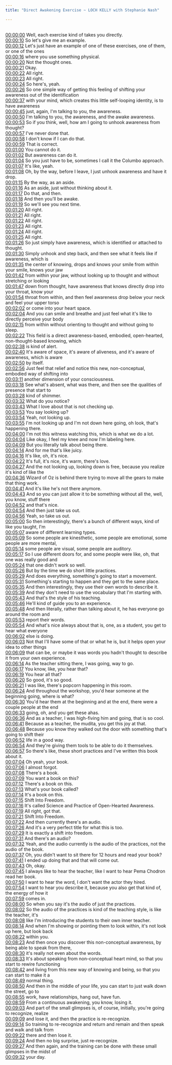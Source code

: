 ```yaml
---
title: "Direct Awakening Exercise ~ LOCH KELLY with Stephanie Nash"

---
```

<br>[00:00:00](https://www.youtube.com/watch?v=Yq8w4PYwtxc&t=0)   Well, each exercise kind of takes you directly. 
<br>[00:00:10](https://www.youtube.com/watch?v=Yq8w4PYwtxc&t=10)   So let's give me an example. 
<br>[00:00:12](https://www.youtube.com/watch?v=Yq8w4PYwtxc&t=12)   Let's just have an example of one of these exercises, one of them, or one of the ones 
<br>[00:00:16](https://www.youtube.com/watch?v=Yq8w4PYwtxc&t=16)   where you use something physical. 
<br>[00:00:20](https://www.youtube.com/watch?v=Yq8w4PYwtxc&t=20)   Not the thought ones. 
<br>[00:00:21](https://www.youtube.com/watch?v=Yq8w4PYwtxc&t=21)   Okay. 
<br>[00:00:22](https://www.youtube.com/watch?v=Yq8w4PYwtxc&t=22)   All right. 
<br>[00:00:23](https://www.youtube.com/watch?v=Yq8w4PYwtxc&t=23)   All right. 
<br>[00:00:24](https://www.youtube.com/watch?v=Yq8w4PYwtxc&t=24)   So here's, yeah. 
<br>[00:00:26](https://www.youtube.com/watch?v=Yq8w4PYwtxc&t=26)   So one simple way of getting this feeling of shifting your awareness out of the identification 
<br>[00:00:37](https://www.youtube.com/watch?v=Yq8w4PYwtxc&t=37)   with your mind, which creates this little self-looping identity, is to have awareness 
<br>[00:00:45](https://www.youtube.com/watch?v=Yq8w4PYwtxc&t=45)   just, again, I'm talking to you, the awareness. 
<br>[00:00:50](https://www.youtube.com/watch?v=Yq8w4PYwtxc&t=50)   I'm talking to you, the awareness, and the awake awareness. 
<br>[00:00:53](https://www.youtube.com/watch?v=Yq8w4PYwtxc&t=53)   So if you think, well, how am I going to unhook awareness from thought? 
<br>[00:00:57](https://www.youtube.com/watch?v=Yq8w4PYwtxc&t=57)   I've never done that. 
<br>[00:00:58](https://www.youtube.com/watch?v=Yq8w4PYwtxc&t=58)   I don't know if I can do that. 
<br>[00:00:59](https://www.youtube.com/watch?v=Yq8w4PYwtxc&t=59)   That is correct. 
<br>[00:01:00](https://www.youtube.com/watch?v=Yq8w4PYwtxc&t=60)   You cannot do it. 
<br>[00:01:02](https://www.youtube.com/watch?v=Yq8w4PYwtxc&t=62)   But awareness can do it. 
<br>[00:01:04](https://www.youtube.com/watch?v=Yq8w4PYwtxc&t=64)   So you just have to be, sometimes I call it the Columbo approach. 
<br>[00:01:07](https://www.youtube.com/watch?v=Yq8w4PYwtxc&t=67)   It's like, yeah. 
<br>[00:01:08](https://www.youtube.com/watch?v=Yq8w4PYwtxc&t=68)   Oh, by the way, before I leave, I just unhook awareness and have it drop. 
<br>[00:01:15](https://www.youtube.com/watch?v=Yq8w4PYwtxc&t=75)   By the way, as an aside. 
<br>[00:01:16](https://www.youtube.com/watch?v=Yq8w4PYwtxc&t=76)   As an aside, just without thinking about it. 
<br>[00:01:17](https://www.youtube.com/watch?v=Yq8w4PYwtxc&t=77)   Do that, and then. 
<br>[00:01:18](https://www.youtube.com/watch?v=Yq8w4PYwtxc&t=78)   And then you'll be awake. 
<br>[00:01:19](https://www.youtube.com/watch?v=Yq8w4PYwtxc&t=79)   So we'll see you next time. 
<br>[00:01:20](https://www.youtube.com/watch?v=Yq8w4PYwtxc&t=80)   All right. 
<br>[00:01:21](https://www.youtube.com/watch?v=Yq8w4PYwtxc&t=81)   All right. 
<br>[00:01:22](https://www.youtube.com/watch?v=Yq8w4PYwtxc&t=82)   All right. 
<br>[00:01:23](https://www.youtube.com/watch?v=Yq8w4PYwtxc&t=83)   All right. 
<br>[00:01:24](https://www.youtube.com/watch?v=Yq8w4PYwtxc&t=84)   All right. 
<br>[00:01:25](https://www.youtube.com/watch?v=Yq8w4PYwtxc&t=85)   All right. 
<br>[00:01:26](https://www.youtube.com/watch?v=Yq8w4PYwtxc&t=86)   So just simply have awareness, which is identified or attached to thought. 
<br>[00:01:30](https://www.youtube.com/watch?v=Yq8w4PYwtxc&t=90)   Simply unhook and step back, and then see what it feels like if awareness, which is 
<br>[00:01:35](https://www.youtube.com/watch?v=Yq8w4PYwtxc&t=95)   the center of knowing, drops and knows your smile from within your smile, knows your jaw 
<br>[00:01:42](https://www.youtube.com/watch?v=Yq8w4PYwtxc&t=102)   from within your jaw, without looking up to thought and without stretching or looking 
<br>[00:01:47](https://www.youtube.com/watch?v=Yq8w4PYwtxc&t=107)   down from thought, have awareness that knows directly drop into your throat, know your 
<br>[00:01:54](https://www.youtube.com/watch?v=Yq8w4PYwtxc&t=114)   throat from within, and then feel awareness drop below your neck and feel your upper torso 
<br>[00:02:02](https://www.youtube.com/watch?v=Yq8w4PYwtxc&t=122)   or come into your heart space. 
<br>[00:02:04](https://www.youtube.com/watch?v=Yq8w4PYwtxc&t=124)   And you can smile and breathe and just feel what it's like to directly perceive your body 
<br>[00:02:15](https://www.youtube.com/watch?v=Yq8w4PYwtxc&t=135)   from within without orienting to thought and without going to sleep. 
<br>[00:02:22](https://www.youtube.com/watch?v=Yq8w4PYwtxc&t=142)   This field is a direct awareness-based, embodied, open-hearted, non-thought-based knowing, which 
<br>[00:02:38](https://www.youtube.com/watch?v=Yq8w4PYwtxc&t=158)   is kind of alert. 
<br>[00:02:40](https://www.youtube.com/watch?v=Yq8w4PYwtxc&t=160)   It's aware of space, it's aware of aliveness, and it's aware of awareness, which is aware 
<br>[00:02:50](https://www.youtube.com/watch?v=Yq8w4PYwtxc&t=170)   by itself. 
<br>[00:02:56](https://www.youtube.com/watch?v=Yq8w4PYwtxc&t=176)   Just feel that relief and notice this new, non-conceptual, embodied way of shifting into 
<br>[00:03:11](https://www.youtube.com/watch?v=Yq8w4PYwtxc&t=191)   another dimension of your consciousness. 
<br>[00:03:18](https://www.youtube.com/watch?v=Yq8w4PYwtxc&t=198)   See what's absent, what was there, and then see the qualities of presence that start to 
<br>[00:03:28](https://www.youtube.com/watch?v=Yq8w4PYwtxc&t=208)   kind of shimmer. 
<br>[00:03:32](https://www.youtube.com/watch?v=Yq8w4PYwtxc&t=212)   What do you notice? 
<br>[00:03:43](https://www.youtube.com/watch?v=Yq8w4PYwtxc&t=223)   What I love about that is not checking up. 
<br>[00:03:53](https://www.youtube.com/watch?v=Yq8w4PYwtxc&t=233)   You say looking up? 
<br>[00:03:54](https://www.youtube.com/watch?v=Yq8w4PYwtxc&t=234)   Yeah, not looking up. 
<br>[00:03:55](https://www.youtube.com/watch?v=Yq8w4PYwtxc&t=235)   I'm not looking up and I'm not down here going, oh look, that's happening there. 
<br>[00:04:00](https://www.youtube.com/watch?v=Yq8w4PYwtxc&t=240)   I'm not this witness watching this, which is what we do a lot. 
<br>[00:04:04](https://www.youtube.com/watch?v=Yq8w4PYwtxc&t=244)   Like okay, I feel my knee and now I'm labeling here. 
<br>[00:04:09](https://www.youtube.com/watch?v=Yq8w4PYwtxc&t=249)   But you literally talk about being there. 
<br>[00:04:14](https://www.youtube.com/watch?v=Yq8w4PYwtxc&t=254)   And for me that's like juicy. 
<br>[00:04:16](https://www.youtube.com/watch?v=Yq8w4PYwtxc&t=256)   It's like, oh, it's nice. 
<br>[00:04:22](https://www.youtube.com/watch?v=Yq8w4PYwtxc&t=262)   It's full, it's nice, it's warm, there's love. 
<br>[00:04:27](https://www.youtube.com/watch?v=Yq8w4PYwtxc&t=267)   And the not looking up, looking down is free, because you realize it's kind of like the 
<br>[00:04:36](https://www.youtube.com/watch?v=Yq8w4PYwtxc&t=276)   Wizard of Oz is behind there trying to move all the gears to make that thing work. 
<br>[00:04:41](https://www.youtube.com/watch?v=Yq8w4PYwtxc&t=281)   And it's like he's not there anymore. 
<br>[00:04:43](https://www.youtube.com/watch?v=Yq8w4PYwtxc&t=283)   And so you can just allow it to be something without all the, well, you know, stuff there 
<br>[00:04:52](https://www.youtube.com/watch?v=Yq8w4PYwtxc&t=292)   and that's nice. 
<br>[00:04:54](https://www.youtube.com/watch?v=Yq8w4PYwtxc&t=294)   And then just take us out. 
<br>[00:04:56](https://www.youtube.com/watch?v=Yq8w4PYwtxc&t=296)   Yeah, so take us out. 
<br>[00:05:00](https://www.youtube.com/watch?v=Yq8w4PYwtxc&t=300)   So then interestingly, there's a bunch of different ways, kind of like you taught, I'm 
<br>[00:05:07](https://www.youtube.com/watch?v=Yq8w4PYwtxc&t=307)   aware of different learning types. 
<br>[00:05:09](https://www.youtube.com/watch?v=Yq8w4PYwtxc&t=309)   So some people are kinesthetic, some people are emotional, some people are more mental, 
<br>[00:05:14](https://www.youtube.com/watch?v=Yq8w4PYwtxc&t=314)   some people are visual, some people are auditory. 
<br>[00:05:17](https://www.youtube.com/watch?v=Yq8w4PYwtxc&t=317)   So I use different doors for, and some people were like, oh, that one was really good and 
<br>[00:05:24](https://www.youtube.com/watch?v=Yq8w4PYwtxc&t=324)   that one didn't work so well. 
<br>[00:05:26](https://www.youtube.com/watch?v=Yq8w4PYwtxc&t=326)   But by the time we do short little practices. 
<br>[00:05:29](https://www.youtube.com/watch?v=Yq8w4PYwtxc&t=329)   And does everything, something's going to start a movement. 
<br>[00:05:31](https://www.youtube.com/watch?v=Yq8w4PYwtxc&t=331)   Something's starting to happen and they get to the same place. 
<br>[00:05:35](https://www.youtube.com/watch?v=Yq8w4PYwtxc&t=335)   And then interestingly, they use their own words to describe it. 
<br>[00:05:39](https://www.youtube.com/watch?v=Yq8w4PYwtxc&t=339)   And they don't need to use the vocabulary that I'm starting with. 
<br>[00:05:43](https://www.youtube.com/watch?v=Yq8w4PYwtxc&t=343)   And that's the style of his teaching. 
<br>[00:05:46](https://www.youtube.com/watch?v=Yq8w4PYwtxc&t=346)   He'll kind of guide you to an experience. 
<br>[00:05:48](https://www.youtube.com/watch?v=Yq8w4PYwtxc&t=348)   And then literally, rather than talking about it, he has everyone go around the room and 
<br>[00:05:53](https://www.youtube.com/watch?v=Yq8w4PYwtxc&t=353)   report their words. 
<br>[00:05:54](https://www.youtube.com/watch?v=Yq8w4PYwtxc&t=354)   And what's nice always about that is, one, as a student, you get to hear what everyone 
<br>[00:06:02](https://www.youtube.com/watch?v=Yq8w4PYwtxc&t=362)   else is doing. 
<br>[00:06:03](https://www.youtube.com/watch?v=Yq8w4PYwtxc&t=363)   Not that I'll have some of that or what he is, but it helps open your idea to other things 
<br>[00:06:09](https://www.youtube.com/watch?v=Yq8w4PYwtxc&t=369)   that can be, or maybe it was words you hadn't thought to describe it from your own experience. 
<br>[00:06:14](https://www.youtube.com/watch?v=Yq8w4PYwtxc&t=374)   As the teacher sitting there, I was going, way to go. 
<br>[00:06:17](https://www.youtube.com/watch?v=Yq8w4PYwtxc&t=377)   You know, like, you hear that? 
<br>[00:06:19](https://www.youtube.com/watch?v=Yq8w4PYwtxc&t=379)   You hear all that? 
<br>[00:06:20](https://www.youtube.com/watch?v=Yq8w4PYwtxc&t=380)   So good, it's so good. 
<br>[00:06:21](https://www.youtube.com/watch?v=Yq8w4PYwtxc&t=381)   I was like, there's popcorn happening in this room. 
<br>[00:06:24](https://www.youtube.com/watch?v=Yq8w4PYwtxc&t=384)   And throughout the workshop, you'd hear someone at the beginning going, where is what? 
<br>[00:06:30](https://www.youtube.com/watch?v=Yq8w4PYwtxc&t=390)   You'd hear them at the beginning and at the end, there were a couple people at the end 
<br>[00:06:33](https://www.youtube.com/watch?v=Yq8w4PYwtxc&t=393)   going, oh, and you get these ahas. 
<br>[00:06:36](https://www.youtube.com/watch?v=Yq8w4PYwtxc&t=396)   And as a teacher, I was high-fiving him and going, that is so cool. 
<br>[00:06:41](https://www.youtube.com/watch?v=Yq8w4PYwtxc&t=401)   Because as a teacher, the mudita, you get this joy at that. 
<br>[00:06:48](https://www.youtube.com/watch?v=Yq8w4PYwtxc&t=408)   Because you know they walked out the door with something that's going to shift their 
<br>[00:06:52](https://www.youtube.com/watch?v=Yq8w4PYwtxc&t=412)   life in a good way. 
<br>[00:06:54](https://www.youtube.com/watch?v=Yq8w4PYwtxc&t=414)   And they're giving them tools to be able to do it themselves. 
<br>[00:06:57](https://www.youtube.com/watch?v=Yq8w4PYwtxc&t=417)   So there's like, these short practices and I've written this book about it. 
<br>[00:07:04](https://www.youtube.com/watch?v=Yq8w4PYwtxc&t=424)   Oh yeah, your book. 
<br>[00:07:06](https://www.youtube.com/watch?v=Yq8w4PYwtxc&t=426)   I almost forgot. 
<br>[00:07:08](https://www.youtube.com/watch?v=Yq8w4PYwtxc&t=428)   There's a book. 
<br>[00:07:09](https://www.youtube.com/watch?v=Yq8w4PYwtxc&t=429)   You want a book on this? 
<br>[00:07:12](https://www.youtube.com/watch?v=Yq8w4PYwtxc&t=432)   There's a book on this. 
<br>[00:07:13](https://www.youtube.com/watch?v=Yq8w4PYwtxc&t=433)   What's your book called? 
<br>[00:07:14](https://www.youtube.com/watch?v=Yq8w4PYwtxc&t=434)   It's a book on this. 
<br>[00:07:15](https://www.youtube.com/watch?v=Yq8w4PYwtxc&t=435)   Shift Into Freedom. 
<br>[00:07:16](https://www.youtube.com/watch?v=Yq8w4PYwtxc&t=436)   It's called Science and Practice of Open-Hearted Awareness. 
<br>[00:07:19](https://www.youtube.com/watch?v=Yq8w4PYwtxc&t=439)   All right, got that. 
<br>[00:07:21](https://www.youtube.com/watch?v=Yq8w4PYwtxc&t=441)   Shift Into Freedom. 
<br>[00:07:22](https://www.youtube.com/watch?v=Yq8w4PYwtxc&t=442)   And then currently there's an audio. 
<br>[00:07:26](https://www.youtube.com/watch?v=Yq8w4PYwtxc&t=446)   And it's a very perfect title for what this is too. 
<br>[00:07:29](https://www.youtube.com/watch?v=Yq8w4PYwtxc&t=449)   It is exactly a shift into freedom. 
<br>[00:07:31](https://www.youtube.com/watch?v=Yq8w4PYwtxc&t=451)   And there's an audio? 
<br>[00:07:32](https://www.youtube.com/watch?v=Yq8w4PYwtxc&t=452)   Yeah, and the audio currently is the audio of the practices, not the audio of the book. 
<br>[00:07:37](https://www.youtube.com/watch?v=Yq8w4PYwtxc&t=457)   Oh, you didn't want to sit there for 12 hours and read your book? 
<br>[00:07:41](https://www.youtube.com/watch?v=Yq8w4PYwtxc&t=461)   I ended up doing that and that will come out. 
<br>[00:07:43](https://www.youtube.com/watch?v=Yq8w4PYwtxc&t=463)   Oh, okay. 
<br>[00:07:45](https://www.youtube.com/watch?v=Yq8w4PYwtxc&t=465)   I always like to hear the teacher, like I want to hear Pema Chodron read her book. 
<br>[00:07:50](https://www.youtube.com/watch?v=Yq8w4PYwtxc&t=470)   I want to hear the word, I don't want the actor they hired. 
<br>[00:07:54](https://www.youtube.com/watch?v=Yq8w4PYwtxc&t=474)   I want to hear you describe it, because you also get that kind of, the energy of how it 
<br>[00:07:59](https://www.youtube.com/watch?v=Yq8w4PYwtxc&t=479)   comes in. 
<br>[00:08:00](https://www.youtube.com/watch?v=Yq8w4PYwtxc&t=480)   So when you say it's the audio of just the practices. 
<br>[00:08:02](https://www.youtube.com/watch?v=Yq8w4PYwtxc&t=482)   So the audio of the practices is kind of the teaching style, is like the teacher, it's 
<br>[00:08:08](https://www.youtube.com/watch?v=Yq8w4PYwtxc&t=488)   like I'm introducing the students to their own inner teacher. 
<br>[00:08:14](https://www.youtube.com/watch?v=Yq8w4PYwtxc&t=494)   And when I'm showing or pointing them to look within, it's not look up here, but look back 
<br>[00:08:22](https://www.youtube.com/watch?v=Yq8w4PYwtxc&t=502)   within you. 
<br>[00:08:23](https://www.youtube.com/watch?v=Yq8w4PYwtxc&t=503)   And then once you discover this non-conceptual awareness, by being able to speak from there, 
<br>[00:08:30](https://www.youtube.com/watch?v=Yq8w4PYwtxc&t=510)   it's really not even about the words. 
<br>[00:08:33](https://www.youtube.com/watch?v=Yq8w4PYwtxc&t=513)   It's about speaking from non-conceptual heart mind, so that you start to rewire functioning 
<br>[00:08:42](https://www.youtube.com/watch?v=Yq8w4PYwtxc&t=522)   and living from this new way of knowing and being, so that you can start to make it a 
<br>[00:08:49](https://www.youtube.com/watch?v=Yq8w4PYwtxc&t=529)   normal thing. 
<br>[00:08:50](https://www.youtube.com/watch?v=Yq8w4PYwtxc&t=530)   And then in the middle of your life, you can start to just walk down the street, go to 
<br>[00:08:55](https://www.youtube.com/watch?v=Yq8w4PYwtxc&t=535)   work, have relationships, hang out, have fun. 
<br>[00:08:59](https://www.youtube.com/watch?v=Yq8w4PYwtxc&t=539)   From a continuous awakening, you know, losing it. 
<br>[00:09:03](https://www.youtube.com/watch?v=Yq8w4PYwtxc&t=543)   And part of the small glimpses is, of course, initially, you're going to recognize, realize 
<br>[00:09:09](https://www.youtube.com/watch?v=Yq8w4PYwtxc&t=549)   and lose it, and then the practice is re-recognize. 
<br>[00:09:14](https://www.youtube.com/watch?v=Yq8w4PYwtxc&t=554)   So training to re-recognize and return and remain and then speak and walk and talk from 
<br>[00:09:22](https://www.youtube.com/watch?v=Yq8w4PYwtxc&t=562)   there and then lose it. 
<br>[00:09:24](https://www.youtube.com/watch?v=Yq8w4PYwtxc&t=564)   And then no big surprise, just re-recognize. 
<br>[00:09:27](https://www.youtube.com/watch?v=Yq8w4PYwtxc&t=567)   And then again, and the training can be done with these small glimpses in the midst of 
<br>[00:09:32](https://www.youtube.com/watch?v=Yq8w4PYwtxc&t=572)   your day. 
<br>